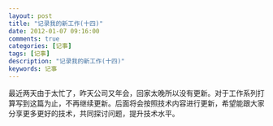 ```yaml
---
layout: post
title: "记录我的新工作(十四)"
date: 2012-01-07 09:16:00 
comments: true
categories: [记事]
tags: [记事]
description: "记录我的新工作(十四)"
keywords: 记事
---
```



 
  最近两天由于太忙了，昨天公司又年会，回家太晚所以没有更新。对于工作系列打算写到这篇为止，不再继续更新。后面将会按照技术内容进行更新，希望能跟大家分享更多更好的技术，共同探讨问题，提升技术水平。
 
 
 


